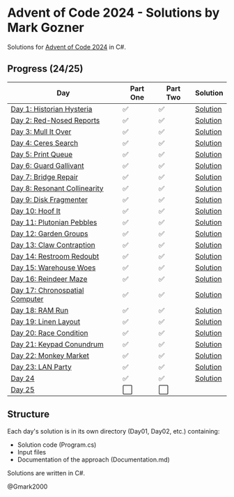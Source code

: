 # Advent of Code 2024 - Solutions by Mark Gozner

Solutions for [Advent of Code 2024](https://adventofcode.com/2024) in C#.

## Progress (24/25)

| Day | Part One | Part Two | Solution |
|-----|--------|--------|-----------|
| [Day 1: Historian Hysteria](https://adventofcode.com/2024/day/1) | ✅ | ✅ | [Solution](Day01/) |
| [Day 2: Red-Nosed Reports](https://adventofcode.com/2024/day/2) | ✅ | ✅ | [Solution](Day02/) |
| [Day 3: Mull It Over](https://adventofcode.com/2024/day/3) | ✅ | ✅ | [Solution](Day03/) |
| [Day 4: Ceres Search](https://adventofcode.com/2024/day/4) | ✅ | ✅ | [Solution](Day04/) |
| [Day 5: Print Queue](https://adventofcode.com/2024/day/5) | ✅ | ✅ | [Solution](Day05/) |
| [Day 6: Guard Gallivant](https://adventofcode.com/2024/day/6) | ✅ | ✅ | [Solution](Day06/) |
| [Day 7: Bridge Repair](https://adventofcode.com/2024/day/7) | ✅ | ✅ | [Solution](Day07/) |
| [Day 8: Resonant Collinearity](https://adventofcode.com/2024/day/8) | ✅ | ✅ | [Solution](Day08/) |
| [Day 9: Disk Fragmenter](https://adventofcode.com/2024/day/9) | ✅ | ✅ | [Solution](Day09/) |  
| [Day 10: Hoof It](https://adventofcode.com/2024/day/10) | ✅ | ✅ | [Solution](Day10/) |
| [Day 11: Plutonian Pebbles](https://adventofcode.com/2024/day/11) | ✅ | ✅ | [Solution](Day11/) |
| [Day 12: Garden Groups](https://adventofcode.com/2024/day/12) | ✅ | ✅ | [Solution](Day12/)|
| [Day 13: Claw Contraption](https://adventofcode.com/2024/day/13) | ✅ | ✅ | [Solution](Day13/) |
| [Day 14: Restroom Redoubt](https://adventofcode.com/2024/day/14) | ✅ | ✅ | [Solution](Day14/) |
| [Day 15: Warehouse Woes](https://adventofcode.com/2024/day/15) | ✅ | ✅ | [Solution](Day15/) |
| [Day 16: Reindeer Maze](https://adventofcode.com/2024/day/16) | ✅ | ✅ | [Solution](Day16/) |
| [Day 17: Chronospatial Computer](https://adventofcode.com/2024/day/17) | ✅ | ✅ | [Solution](Day17/) |
| [Day 18: RAM Run](https://adventofcode.com/2024/day/18) | ✅ | ✅ | [Solution](Day18/) |
| [Day 19: Linen Layout](https://adventofcode.com/2024/day/19) | ✅ | ✅ | [Solution](Day19/) |
| [Day 20: Race Condition](https://adventofcode.com/2024/day/20) | ✅ | ✅ | [Solution](Day20/) |
| [Day 21: Keypad Conundrum](https://adventofcode.com/2024/day/21) | ✅ | ✅ | [Solution](Day21/) |
| [Day 22: Monkey Market](https://adventofcode.com/2024/day/22) | ✅ | ✅ | [Solution](Day22/) |
| [Day 23: LAN Party](https://adventofcode.com/2024/day/23) | ✅ | ✅ | [Solution](Day23/) |
| [Day 24](https://adventofcode.com/2024/day/24) | ✅ | ✅ | [Solution](Day24/) |
| [Day 25](https://adventofcode.com/2024/day/25) | ⬜ | ⬜ | |

## Structure

Each day's solution is in its own directory (Day01, Day02, etc.) containing:
- Solution code (Program.cs)
- Input files 
- Documentation of the approach (Documentation.md)

Solutions are written in C#.

@Gmark2000
